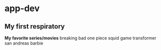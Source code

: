# app-dev
My first respiratory
---
**My favorite series/movies**
breaking bad
one piece
squid game
transformer
san andreas
barbie
